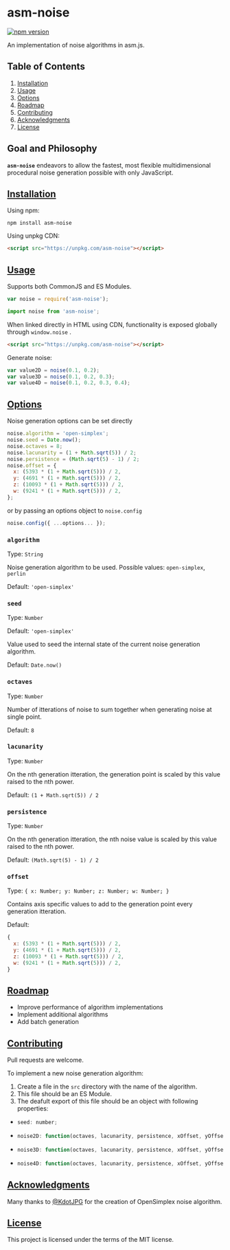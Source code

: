 # asm-noise

[![npm version](https://badge.fury.io/js/asm-noise.svg)](https://badge.fury.io/js/asm-noise)

An implementation of noise algorithms in asm.js.

## Table of Contents

1. [Installation](#installation)
1. [Usage](#usage)
1. [Options](#options)
1. [Roadmap](#roadmap)
1. [Contributing](#contributing)
1. [Acknowledgments](#acknowledgments)
1. [License](#license)

## Goal and Philosophy

**`asm-noise`** endeavors to allow the fastest, most flexible multidimensional procedural noise generation possible with only JavaScript.

## [Installation](#installation)

Using npm:

```shell
npm install asm-noise
```

Using unpkg CDN:

```html
<script src="https://unpkg.com/asm-noise"></script>
```

## [Usage](#usage)

Supports both CommonJS and ES Modules.

```javascript
var noise = require('asm-noise');
```

```javascript
import noise from 'asm-noise';
```

When linked directly in HTML using CDN, functionality is exposed globally through `window.noise` .

```html
<script src="https://unpkg.com/asm-noise"></script>
```

Generate noise:

```javascript
var value2D = noise(0.1, 0.2);
var value3D = noise(0.1, 0.2, 0.3);
var value4D = noise(0.1, 0.2, 0.3, 0.4);
```

## [Options](#options)

Noise generation options can be set directly

```javascript
noise.algorithm = 'open-simplex';
noise.seed = Date.now();
noise.octaves = 8;
noise.lacunarity = (1 + Math.sqrt(5)) / 2;
noise.persistence = (Math.sqrt(5) - 1) / 2;
noise.offset = {
  x: (5393 * (1 + Math.sqrt(5))) / 2,
  y: (4691 * (1 + Math.sqrt(5))) / 2,
  z: (10093 * (1 + Math.sqrt(5))) / 2,
  w: (9241 * (1 + Math.sqrt(5))) / 2,
};
```

or by passing an options object to `noise.config`

```javascript
noise.config({ ...options... });
```

### `algorithm`

Type: `String`

Noise generation algorithm to be used.
Possible values: `open-simplex`, `perlin`

Default: `'open-simplex'`

### `seed`

Type: `Number`

Default: `'open-simplex'`

Value used to seed the internal state of the current noise generation algorithm.

Default: `Date.now()`

### `octaves`

Type: `Number`

Number of itterations of noise to sum together when generating noise at single point.

Default: `8`

### `lacunarity`

Type: `Number`

On the nth generation itteration, the generation point is scaled by this value raised to the nth power.

Default: `(1 + Math.sqrt(5)) / 2`

### `persistence`

Type: `Number`

On the nth generation itteration, the nth noise value is scaled by this value raised to the nth power.

Default: `(Math.sqrt(5) - 1) / 2`

### `offset`

Type: `{ x: Number; y: Number; z: Number; w: Number; }`

Contains axis specific values to add to the generation point every generation itteration.

Default:

```javascript
{
  x: (5393 * (1 + Math.sqrt(5))) / 2,
  y: (4691 * (1 + Math.sqrt(5))) / 2,
  z: (10093 * (1 + Math.sqrt(5))) / 2,
  w: (9241 * (1 + Math.sqrt(5))) / 2,
}
```

## [Roadmap](#roadmap)

- Improve performance of algorithm implementations
- Implement additional algorithms
- Add batch generation

## [Contributing](#contributing)

Pull requests are welcome.

To implement a new noise generation algorithm:

1. Create a file in the `src` directory with the name of the algorithm.
1. This file should be an ES Module.
1. The deafult export of this file should be an object with following properties:

- ```javascript
  seed: number;
  ```
- ```javascript
  noise2D: function(octaves, lacunarity, persistence, xOffset, yOffset, x, y) => number
  ```
- ```javascript
  noise3D: function(octaves, lacunarity, persistence, xOffset, yOffset, zOffset, x, y, z) => number
  ```
- ```javascript
  noise4D: function(octaves, lacunarity, persistence, xOffset, yOffset, zOffset, wOffset, x, y, z, w) => number
  ```

## [Acknowledgments](#acknowledgments)

Many thanks to [@KdotJPG](https://github.com/KdotJPG) for the creation of OpenSimplex noise algorithm.

## [License](#license)

This project is licensed under the terms of the MIT license.
